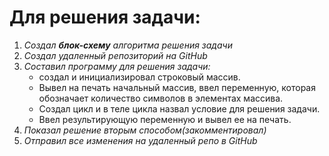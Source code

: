 # Для решения задачи:
1. *Создал **блок-схему** алгоритма решения задачи*
2. *Создал удаленный репозиторий на GitHub*
3. *Составил программу для решения задачи:*
    * создал и инициализировал
      строковый массив.
    * Вывел на печать начальный массив, ввел
      переменную, которая обозначает количество символов в элементах массива.
    * Создал цикл и в теле цикла назвал условие для
      решения задачи.
    * Ввел результирующую переменную и вывел ее на
      печать.
4.  *Показал решение вторым способом(закомментировал)*
5.  *Отправил все изменения на удаленный репо в GitHub*
    




